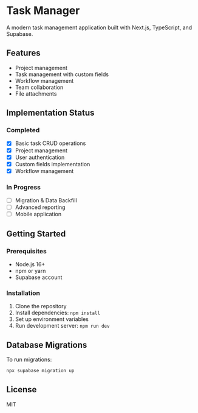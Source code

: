 # Task Manager

A modern task management application built with Next.js, TypeScript, and Supabase.

## Features

- Project management
- Task management with custom fields
- Workflow management
- Team collaboration
- File attachments

## Implementation Status

### Completed
- [x] Basic task CRUD operations
- [x] Project management
- [x] User authentication
- [x] Custom fields implementation
- [x] Workflow management

### In Progress
- [ ] Migration & Data Backfill
- [ ] Advanced reporting
- [ ] Mobile application

## Getting Started

### Prerequisites

- Node.js 16+
- npm or yarn
- Supabase account

### Installation

1. Clone the repository
2. Install dependencies: `npm install`
3. Set up environment variables
4. Run development server: `npm run dev`

## Database Migrations

To run migrations:

```bash
npx supabase migration up
```

## License

MIT